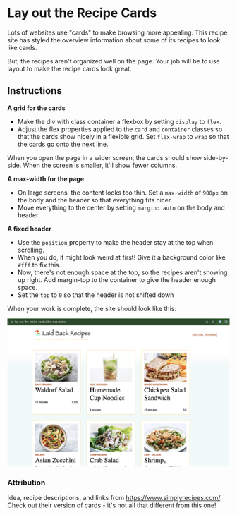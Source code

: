 # Lay out the Recipe Cards

Lots of websites use "cards" to make browsing more appealing. This recipe site has styled the overview information about some of its recipes to look like cards.

But, the recipes aren't organized well on the page. Your job will be to use layout to make the recipe cards look great.

## Instructions

**A grid for the cards**

* Make the div with class container a flexbox by setting `display` to `flex`.
* Adjust the flex properties applied to the `card` and `container` classes so that the cards show nicely in a flexible grid. Set `flex-wrap` to `wrap` so that the cards go onto the next line.

When you open the page in a wider screen, the cards should show side-by-side. When the screen is smaller, it'll show fewer columns.

**A max-width for the page**

* On large screens, the content looks too thin. Set a `max-width` of `900px` on the body and the header so that everything fits nicer.
* Move everything to the center by setting `margin: auto` on the body and header.

**A fixed header**

* Use the `position` property to make the header stay at the top when scrolling.
* When you do, it might look weird at first! Give it a background color like `#fff` to fix this.
* Now, there's not enough space at the top, so the recipes aren't showing up right. Add margin-top to the container to give the header enough space.
* Set the `top` to `0` so that the header is not shifted down

When your work is complete, the site should look like this:

![](example-completed.png)

### Attribution

Idea, recipe descriptions, and links from https://www.simplyrecipes.com/. Check out their version of cards - it's not all that different from this one!